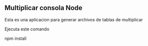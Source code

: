 ## Multiplicar consola Node

Esta es una aplicacion para generar archivos de tablas de multiplicar

Ejecuta este comando

npm install